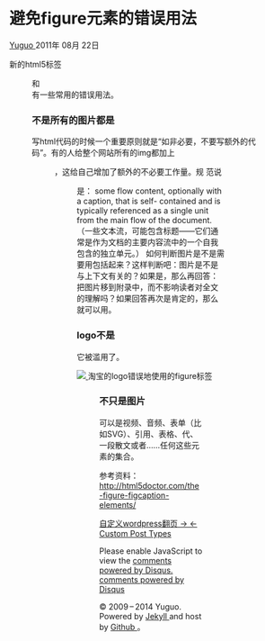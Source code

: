 #  避免figure元素的错误用法

[ Yuguo ](http://yuguo.us) 2011年 08月 22日

新的html5标签<figure>和<figcaption>有一些常用的错误用法。

###  不是所有的图片都是<figure>

写html代码的时候一个重要原则就是“如非必要，不要写额外的代码”。有的人给整个网站所有的img都加上<figure>，这给自己增加了额外的不必要工作量。规
范说<figure>是：  some flow content, optionally with a caption, that is self-
contained and is typically referenced as a single unit from the main flow of
the document.（一些文本流，可能包含标题——它们通常是作为文档的主要内容流中的一个自我包含的独立单元。）  如何判断图片是不是需要用<figur
e>包括起来？这样判断吧：图片是不是与上下文有关的？如果是，那么再回答：把图片移到附录中，而不影响读者对全文的理解吗？如果回答再次是肯定的，那么就可以用<f
igure>。

###  logo不是<figure>

它被滥用了。

[ ![](http://yuguo.us/files/2011/08/taobao-logo.png)
](http://yuguo.us/files/2011/08/taobao-logo.png) 淘宝的logo错误地使用的figure标签

###  <figure>不只是图片

<figure>可以是视频、音频、表单（比如SVG）、引用、表格、代、一段散文或者……任何这些元素的集合。

参考资料： [ http://html5doctor.com/the-figure-figcaption-elements/
](http://html5doctor.com/the-figure-figcaption-elements/)

[ 自定义wordpress翻页 → ](/weblog/custom-wordpress-pagenav/) [ ← Custom Post Types
](/weblog/custom-post-types/)

Please enable JavaScript to view the [ comments powered by Disqus.
](http://disqus.com/?ref_noscript) [ comments powered by  Disqus
](http://disqus.com)

© 2009 – 2014 Yuguo. Powered by [ Jekyll ](https://github.com/mojombo/jekyll)
and host by [ Github ](https://github.com/yuguo) 。


